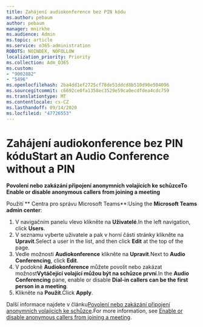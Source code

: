 ```yaml
---
title: Zahájení audiokonference bez PIN kódu
ms.author: pebaum
author: pebaum
manager: mnirkhe
ms.audience: Admin
ms.topic: article
ms.service: o365-administration
ROBOTS: NOINDEX, NOFOLLOW
localization_priority: Priority
ms.collection: Adm_O365
ms.custom:
- "9002882"
- "5496"
ms.openlocfilehash: 2ba4dd1ef2725cf78de51ddcd8b510d90e504096
ms.sourcegitcommit: c6692ce0fa1358ec3529e59ca0ecdfdea4cdc759
ms.translationtype: MT
ms.contentlocale: cs-CZ
ms.lasthandoff: 09/14/2020
ms.locfileid: "47726553"
---
```

# <a name="start-an-audio-conference-without-a-pin"></a><span data-ttu-id="29182-102">Zahájení audiokonference bez PIN kódu</span><span class="sxs-lookup"><span data-stu-id="29182-102">Start an Audio Conference without a PIN</span></span>

<span data-ttu-id="29182-103">**Povolení nebo zakázání připojení anonymních volajících ke schůzce**</span><span class="sxs-lookup"><span data-stu-id="29182-103">**To Enable or disable anonymous callers from joining a meeting**</span></span>

<span data-ttu-id="29182-104">Použití \*\* Centra pro správu Microsoft Teams\*\*:</span><span class="sxs-lookup"><span data-stu-id="29182-104">Using the **Microsoft Teams admin center**:</span></span>

1. <span data-ttu-id="29182-105">V navigačním panelu vlevo klikněte na **Uživatelé**.</span><span class="sxs-lookup"><span data-stu-id="29182-105">In the left navigation, click **Users**.</span></span>
2. <span data-ttu-id="29182-106">V seznamu vyberte uživatele a pak v horní části stránky klikněte na **Upravit**.</span><span class="sxs-lookup"><span data-stu-id="29182-106">Select a user in the list, and then click **Edit** at the top of the page.</span></span>
3. <span data-ttu-id="29182-107">Vedle možnosti **Audiokonference** klikněte na **Upravit**.</span><span class="sxs-lookup"><span data-stu-id="29182-107">Next to **Audio Conferencing**, click **Edit**.</span></span>
4. <span data-ttu-id="29182-108">V podokně **Audiokonference** můžete povolit nebo zakázat možnost**Vytáčející volající můžou být na schůzce první**.</span><span class="sxs-lookup"><span data-stu-id="29182-108">In the **Audio Conferencing** pane, enable or disable **Dial-in callers can be the first person in a meeting**.</span></span>
5. <span data-ttu-id="29182-109">Klikněte na **Použít**.</span><span class="sxs-lookup"><span data-stu-id="29182-109">Click **Apply**.</span></span>

<span data-ttu-id="29182-110">Další informace najdete v článku[Povolení nebo zakázání připojení anonymních volajících ke schůzce](https://docs.microsoft.com/microsoftteams/start-an-audio-conference-over-the-phone-without-a-pin-in-teams).</span><span class="sxs-lookup"><span data-stu-id="29182-110">For more information, see [Enable or disable anonymous callers from joining a meeting](https://docs.microsoft.com/microsoftteams/start-an-audio-conference-over-the-phone-without-a-pin-in-teams).</span></span>
